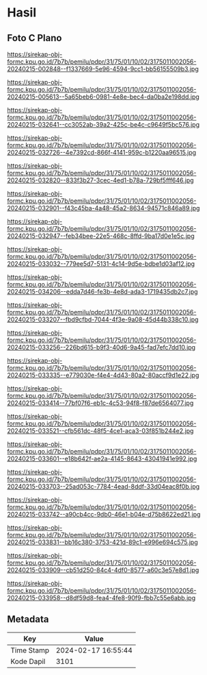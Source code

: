 # Hasil

## Foto C Plano

https://sirekap-obj-formc.kpu.go.id/7b7b/pemilu/pdpr/31/75/01/10/02/3175011002056-20240215-002848--f1337669-5e96-4594-9cc1-bb56155509b3.jpg

https://sirekap-obj-formc.kpu.go.id/7b7b/pemilu/pdpr/31/75/01/10/02/3175011002056-20240215-005613--5a65beb6-0981-4e8e-bec4-da0ba2e198dd.jpg

https://sirekap-obj-formc.kpu.go.id/7b7b/pemilu/pdpr/31/75/01/10/02/3175011002056-20240215-032641--cc3052ab-39a2-425c-be4c-c9649f5bc576.jpg

https://sirekap-obj-formc.kpu.go.id/7b7b/pemilu/pdpr/31/75/01/10/02/3175011002056-20240215-032726--4e7392cd-866f-4141-959c-b1220aa96515.jpg

https://sirekap-obj-formc.kpu.go.id/7b7b/pemilu/pdpr/31/75/01/10/02/3175011002056-20240215-032820--833f3b27-3cec-4ed1-b78a-729bf5fff646.jpg

https://sirekap-obj-formc.kpu.go.id/7b7b/pemilu/pdpr/31/75/01/10/02/3175011002056-20240215-032901--f43c45ba-4a48-45a2-8634-94571c846a89.jpg

https://sirekap-obj-formc.kpu.go.id/7b7b/pemilu/pdpr/31/75/01/10/02/3175011002056-20240215-032947--feb34bee-22e5-468c-8ffd-9ba17d0e1e5c.jpg

https://sirekap-obj-formc.kpu.go.id/7b7b/pemilu/pdpr/31/75/01/10/02/3175011002056-20240215-033032--779ee5d7-5131-4c14-9d5e-bdbe1d03af12.jpg

https://sirekap-obj-formc.kpu.go.id/7b7b/pemilu/pdpr/31/75/01/10/02/3175011002056-20240215-034206--edda7d46-fe3b-4e8d-ada3-1719435db2c7.jpg

https://sirekap-obj-formc.kpu.go.id/7b7b/pemilu/pdpr/31/75/01/10/02/3175011002056-20240215-033207--fbd9cfbd-7044-4f3e-9a08-45d44b338c10.jpg

https://sirekap-obj-formc.kpu.go.id/7b7b/pemilu/pdpr/31/75/01/10/02/3175011002056-20240215-033256--226bd615-b9f3-40d6-9a45-fad7efc7dd10.jpg

https://sirekap-obj-formc.kpu.go.id/7b7b/pemilu/pdpr/31/75/01/10/02/3175011002056-20240215-033335--e779030e-f4e4-4d43-80a2-80accf9d1e22.jpg

https://sirekap-obj-formc.kpu.go.id/7b7b/pemilu/pdpr/31/75/01/10/02/3175011002056-20240215-033414--77bf07f6-eb1c-4c53-94f8-f87de6564077.jpg

https://sirekap-obj-formc.kpu.go.id/7b7b/pemilu/pdpr/31/75/01/10/02/3175011002056-20240215-033521--cfb561dc-48f5-4ce1-aca3-03f851b244e2.jpg

https://sirekap-obj-formc.kpu.go.id/7b7b/pemilu/pdpr/31/75/01/10/02/3175011002056-20240215-033601--e18b642f-ae2a-4145-8643-43041941e992.jpg

https://sirekap-obj-formc.kpu.go.id/7b7b/pemilu/pdpr/31/75/01/10/02/3175011002056-20240215-033703--25ad053c-7784-4ead-8ddf-33d04eac8f0b.jpg

https://sirekap-obj-formc.kpu.go.id/7b7b/pemilu/pdpr/31/75/01/10/02/3175011002056-20240215-033742--a90cb4cc-9db0-46e1-b04e-d75b8622ed21.jpg

https://sirekap-obj-formc.kpu.go.id/7b7b/pemilu/pdpr/31/75/01/10/02/3175011002056-20240215-033831--bb16c380-3753-421d-89c1-e996e694c575.jpg

https://sirekap-obj-formc.kpu.go.id/7b7b/pemilu/pdpr/31/75/01/10/02/3175011002056-20240215-033909--cb51d250-84c4-4df0-8577-a60c3e57e8d1.jpg

https://sirekap-obj-formc.kpu.go.id/7b7b/pemilu/pdpr/31/75/01/10/02/3175011002056-20240215-033958--d8df59d8-fea4-4fe8-90f9-fbb7c55e6abb.jpg


## Metadata

| Key        | Value               |
| ---------- | ------------------- |
| Time Stamp | 2024-02-17 16:55:44 |
| Kode Dapil | 3101                |



